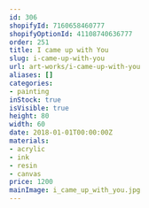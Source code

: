 ```yaml
---
id: 306
shopifyId: 7160658460777
shopifyOptionId: 41108740636777
order: 251
title: I came up with You
slug: i-came-up-with-you
url: art-works/i-came-up-with-you
aliases: []
categories:
- painting
inStock: true
isVisible: true
height: 80
width: 60
date: 2018-01-01T00:00:00Z
materials:
- acrylic
- ink
- resin
- canvas
price: 1200
mainImage: i_came_up_with_you.jpg
---
```

